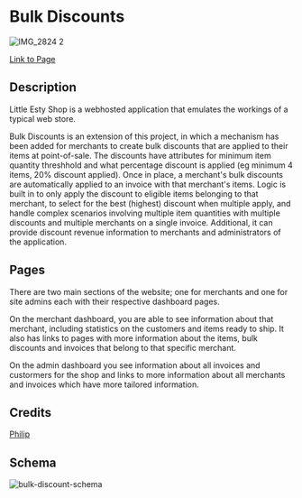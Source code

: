 # Bulk Discounts

![IMG_2824 2](https://user-images.githubusercontent.com/87627363/142140905-045d4761-eca3-4d70-ba88-8a840599cbcd.JPG)


[Link to Page](https://bulk-discounts-phimed.herokuapp.com/)

## Description

Little Esty Shop is a webhosted application that emulates the workings of a typical web store.

Bulk Discounts is an extension of this project, in which a mechanism has been added for merchants to create bulk discounts that are applied to their items at point-of-sale. The discounts have attributes for minimum item quantity threshhold and what percentage discount is applied (eg minimum 4 items, 20% discount applied). Once in place, a merchant's bulk discounts are automatically applied to an invoice with that merchant's items. Logic is built in to only apply the discount to eligible items belonging to that merchant, to select for the best (highest) discount when multiple apply, and handle complex scenarios involving multiple item quantities with multiple discounts and multiple merchants on a single invoice. Additional, it can provide discount revenue information to merchants and administrators of the application.

## Pages

There are two main sections of the website; one for merchants and one for site admins each with their respective dashboard pages.

On the merchant dashboard, you are able to see information about that merchant, including statistics on the customers and items ready to ship. It also has links to pages with more information about the items, bulk discounts and invoices that belong to that specific merchant.

On the admin dashboard you see information about all invoices and custormers for the shop and links to more information about all merchants and invoices which have more tailored information.

## Credits

[Philip](https://github.com/PhiMed)


## Schema
![bulk-discount-schema](https://user-images.githubusercontent.com/87627363/142140892-edc2c746-3f7b-4e5a-b52b-f71a6d2d8563.png)



